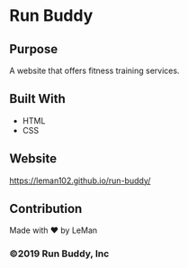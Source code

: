 # Run Buddy

## Purpose
A website that offers fitness training services.

## Built With
* HTML
* CSS

## Website
https://leman102.github.io/run-buddy/

## Contribution
Made with ❤️ by LeMan

### ©️2019 Run Buddy, Inc 
